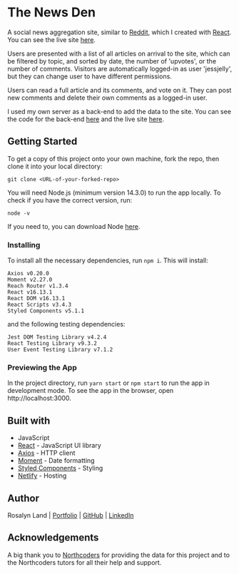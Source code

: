 # The News Den

A social news aggregation site, similar to [Reddit](https://www.reddit.com/), which I created with [React](https://reactjs.org/). You can see the live site [here](https://thenewsden.netlify.app/).

Users are presented with a list of all articles on arrival to the site, which can be filtered by topic, and sorted by date, the number of 'upvotes', or the number of comments. Visitors are automatically logged-in as user 'jessjelly', but they can change user to have different permissions.

Users can read a full article and its comments, and vote on it. They can post new comments and delete their own comments as a logged-in user.

I used my own server as a back-end to add the data to the site. You can see the code for the back-end [here](https://github.com/Rosa-lyn/be-nc-news) and the live site [here](https://thenewsden.herokuapp.com/api).

## Getting Started

To get a copy of this project onto your own machine, fork the repo, then clone it into your local directory:

```
git clone <URL-of-your-forked-repo>
```

You will need Node.js (minimum version 14.3.0) to run the app locally. To check if you have the correct version, run:

```
node -v
```

If you need to, you can download Node [here](https://nodejs.org/en/).

### Installing

To install all the necessary dependencies, run `npm i`. This will install:

```
Axios v0.20.0
Moment v2.27.0
Reach Router v1.3.4
React v16.13.1
React DOM v16.13.1
React Scripts v3.4.3
Styled Components v5.1.1
```

and the following testing dependencies:

```
Jest DOM Testing Library v4.2.4
React Testing Library v9.3.2
User Event Testing Library v7.1.2
```

### Previewing the App

In the project directory, run `yarn start` or `npm start` to run the app in development mode. To see the app in the browser, open http://localhost:3000.

## Built with

- JavaScript
- [React](https://reactjs.org/) - JavaScript UI library
- [Axios](https://github.com/axios/axios) - HTTP client
- [Moment](https://momentjs.com/) - Date formatting
- [Styled Components](https://styled-components.com/) - Styling
- [Netlify](https://www.netlify.com/) - Hosting

## Author

Rosalyn Land | [Portfolio](https://rosa-lyn.github.io/) | [GitHub](https://github.com/Rosa-lyn) | [LinkedIn](https://linkedin.com/in/rosalynland)

## Acknowledgements

A big thank you to [Northcoders](https://github.com/northcoders) for providing the data for this project and to the Northcoders tutors for all their help and support.
